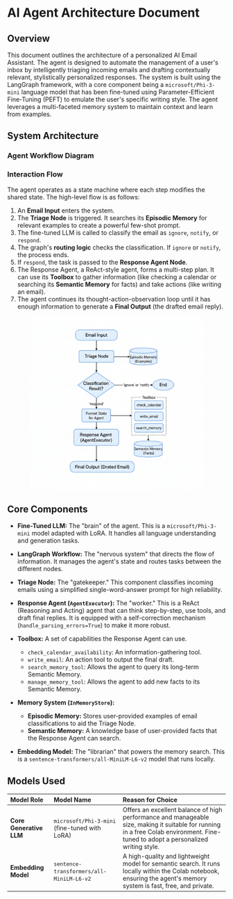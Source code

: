# AI Agent Architecture Document

## Overview

This document outlines the architecture of a personalized AI Email Assistant. The agent is designed to automate the management of a user's inbox by intelligently triaging incoming emails and drafting contextually relevant, stylistically personalized responses. The system is built using the LangGraph framework, with a core component being a `microsoft/Phi-3-mini` language model that has been fine-tuned using Parameter-Efficient Fine-Tuning (PEFT) to emulate the user's specific writing style. The agent leverages a multi-faceted memory system to maintain context and learn from examples.

## System Architecture

### Agent Workflow Diagram

### Interaction Flow

The agent operates as a state machine where each step modifies the shared state. The high-level flow is as follows:

1.  An **Email Input** enters the system.
2.  The **Triage Node** is triggered. It searches its **Episodic Memory** for relevant examples to create a powerful few-shot prompt.
3.  The fine-tuned LLM is called to classify the email as `ignore`, `notify`, or `respond`.
4.  The graph's **routing logic** checks the classification. If `ignore` or `notify`, the process ends.
5.  If `respond`, the task is passed to the **Response Agent Node**.
6.  The Response Agent, a ReAct-style agent, forms a multi-step plan. It can use its **Toolbox** to gather information (like checking a calendar or searching its **Semantic Memory** for facts) and take actions (like writing an email).
7.  The agent continues its thought-action-observation loop until it has enough information to generate a **Final Output** (the drafted email reply).

<p align="center">
  <picture>
    <source media="(prefers-color-scheme: dark)" srcset="src/images/flow_chart_dark.png">
    <source media="(prefers-color-scheme: light)" srcset="src/images/flow_chart_light.png">
    <img alt="Agent Workflow Diagram" src="src/images/flow_chart_light.png" height="400">
  </picture>
</p>

## Core Components

* **Fine-Tuned LLM:** The "brain" of the agent. This is a `microsoft/Phi-3-mini` model adapted with LoRA. It handles all language understanding and generation tasks.

* **LangGraph Workflow:** The "nervous system" that directs the flow of information. It manages the agent's state and routes tasks between the different nodes.

* **Triage Node:** The "gatekeeper." This component classifies incoming emails using a simplified single-word-answer prompt for high reliability.

* **Response Agent (`AgentExecutor`):** The "worker." This is a ReAct (Reasoning and Acting) agent that can think step-by-step, use tools, and draft final replies. It is equipped with a self-correction mechanism (`handle_parsing_errors=True`) to make it more robust.

* **Toolbox:** A set of capabilities the Response Agent can use.
    * `check_calendar_availability`: An information-gathering tool.
    * `write_email`: An action tool to output the final draft.
    * `search_memory_tool`: Allows the agent to query its long-term Semantic Memory.
    * `manage_memory_tool`: Allows the agent to add new facts to its Semantic Memory.

* **Memory System (`InMemoryStore`):**
    * **Episodic Memory:** Stores user-provided examples of email classifications to aid the Triage Node.
    * **Semantic Memory:** A knowledge base of user-provided facts that the Response Agent can search.

* **Embedding Model:** The "librarian" that powers the memory search. This is a `sentence-transformers/all-MiniLM-L6-v2` model that runs locally.

## Models Used

| Model Role          | Model Name                                       | Reason for Choice                                                                                                                                                             |
| :------------------ | :----------------------------------------------- | :---------------------------------------------------------------------------------------------------------------------------------------------------------------------------- |
| **Core Generative LLM** | `microsoft/Phi-3-mini` (fine-tuned with LoRA)    | Offers an excellent balance of high performance and manageable size, making it suitable for running in a free Colab environment. Fine-tuned to adopt a personalized writing style. |
| **Embedding Model** | `sentence-transformers/all-MiniLM-L6-v2`         | A high-quality and lightweight model for semantic search. It runs locally within the Colab notebook, ensuring the agent's memory system is fast, free, and private.                |